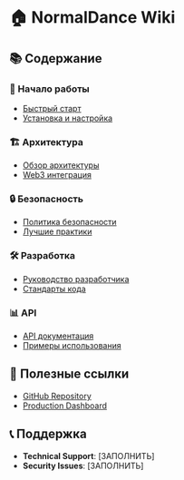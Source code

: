 # 🏠 NormalDance Wiki

## 📚 Содержание

### 🚀 Начало работы
- [Быстрый старт](./Quick-Start.md)
- [Установка и настройка](./Installation.md)

### 🏗️ Архитектура
- [Обзор архитектуры](./Architecture-Overview.md)
- [Web3 интеграция](./Web3-Integration.md)

### 🔒 Безопасность
- [Политика безопасности](./Security-Policy.md)
- [Лучшие практики](./Security-Best-Practices.md)

### 🛠️ Разработка
- [Руководство разработчика](./Developer-Guide.md)
- [Стандарты кода](./Code-Standards.md)

### 📊 API
- [API документация](./API-Documentation.md)
- [Примеры использования](./API-Examples.md)

## 🔗 Полезные ссылки
- [GitHub Repository](https://github.com/AENDYSTUDIO/normaldance-production-ready)
- [Production Dashboard](https://dashboard.normaldance.com)

## 📞 Поддержка
- **Technical Support**: [ЗАПОЛНИТЬ]
- **Security Issues**: [ЗАПОЛНИТЬ]